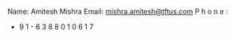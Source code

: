 Name: Amitesh Mishra
Email: mishra.amitesh@tftus.com P h o n e : 
 
 + 9 1 - 6 3 8 8 0 1 0 6 1 7
 
 